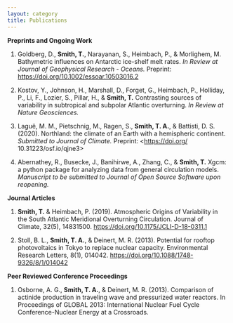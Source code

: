 ```yaml
---
layout: category
title: Publications
---
```


**Preprints and Ongoing Work**

1. Goldberg, D., **Smith, T.**, Narayanan, S., Heimbach, P.,
    & Morlighem, M. Bathymetric influences on Antarctic ice-shelf melt rates.
    *In Review at Journal of Geophysical Research - Oceans.*
    Preprint: <https://doi.org/10.1002/essoar.10503016.2>

2. Kostov, Y., Johnson, H., Marshall, D., Forget, G., Heimbach, P.,
    Holliday, P., Li, F., Lozier, S., Pillar, H., & **Smith, T.**
    Contrasting sources of variability in subtropical and subpolar
    Atlantic overturning. *In Review at Nature Geosciences.*

3. Lagu&#235;, M. M., Pietschnig, M., Ragen, S., **Smith, T. A.**,
    & Battisti, D. S. (2020).
    Northland: the climate of an Earth with a hemispheric continent.
    *Submitted to Journal of Climate.*
    Preprint: <https://doi.org/ 10.31223/osf.io/qjne3>

4. Abernathey, R., Busecke, J., Banihirwe, A., Zhang, C., & **Smith, T.**
    Xgcm: a python package for analyzing data from general circulation models.
    *Manuscript to be submitted to Journal of Open Source Software upon reopening.*

**Journal Articles**

1. **Smith, T.** & Heimbach, P. (2019). 
    Atmospheric Origins of Variability in the South Atlantic Meridional
    Overturning Circulation.
    Journal of Climate, 32(5), 14831500.
    <https://doi.org/10.1175/JCLI-D-18-0311.1>

2. Stoll, B. L., **Smith, T. A.**, & Deinert, M. R. (2013).
    Potential for rooftop photovoltaics in Tokyo to replace nuclear capacity.
    Environmental Research Letters, 8(1), 014042.
    <https://doi.org/10.1088/1748-9326/8/1/014042>

**Peer Reviewed Conference Proceedings**

1. Osborne, A. G., **Smith, T. A.**, & Deinert, M. R. (2013).
    Comparison of actinide production in traveling wave and pressurized water
    reactors. In Proceedings of GLOBAL 2013: International Nuclear Fuel
    Cycle Conference-Nuclear Energy at a Crossroads.
